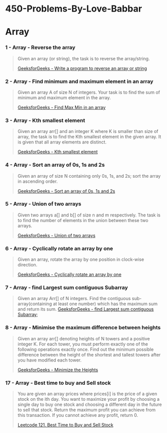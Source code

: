 # 450-Problems-By-Love-Babbar

# Array 
### 1 - Array - Reverse the array
>Given an array (or string), the task is to reverse the array/string.
>
>[GeeksforGeeks - Write a program to reverse an array or string](https://www.geeksforgeeks.org/write-a-program-to-reverse-an-array-or-string/)

### 2 - Array - Find minimum and maximum element in an array
>Given an array A of size N of integers. Your task is to find the sum of minimum and maximum element in the array.
>
>[GeeksforGeeks - Find Max Min in an array](https://www.geeksforgeeks.org/maximum-and-minimum-in-an-array/)

### 3 - Array - Kth smallest element
>Given an array arr[] and an integer K where K is smaller than size of array, the task is to find the Kth smallest element in the given array. It is given that all array elements are distinct.
>
>[GeeksforGeeks - Kth smallest element](https://practice.geeksforgeeks.org/problems/kth-smallest-element5635/1)

### 4 - Array - Sort an array of 0s, 1s and 2s
>Given an array of size N containing only 0s, 1s, and 2s; sort the array in ascending order.
>
>[GeeksforGeeks - Sort an array of 0s, 1s and 2s](https://practice.geeksforgeeks.org/problems/sort-an-array-of-0s-1s-and-2s4231/1)

### 5 - Array - Union of two arrays
>Given two arrays a[] and b[] of size n and m respectively. The task is to find the number of elements in the union between these two arrays.
>
>[GeeksforGeeks - Union of two arrays](https://practice.geeksforgeeks.org/problems/union-of-two-arrays3538/1)

### 6 - Array - Cyclically rotate an array by one
>Given an array, rotate the array by one position in clock-wise direction.
>
>[GeeksforGeeks - Cyclically rotate an array by one](https://practice.geeksforgeeks.org/problems/cyclically-rotate-an-array-by-one2614/1)

### 7 - Array - find Largest sum contiguous Subarray
>Given an array Arr[] of N integers. Find the contiguous sub-array(containing at least one number) which has the maximum sum and return its sum.
>[GeeksforGeeks - find Largest sum contiguous Subarray](https://practice.geeksforgeeks.org/problems/kadanes-algorithm-1587115620/1);

### 8 - Array - Minimise the maximum difference between heights 
>Given an array arr[] denoting heights of N towers and a positive integer K.
>For each tower, you must perform exactly one of the following operations exactly once.
>Find out the minimum possible difference between the height of the shortest and tallest towers after you have modified each tower.
>
>[GeeksforGeeks - Minimize the Heights](https://practice.geeksforgeeks.org/problems/minimize-the-heights3351/1)


### 17 - Array - Best time to buy and Sell stock
>You are given an array prices where prices[i] is the price of a given stock on the ith day. 
>You want to maximize your profit by choosing a single day to buy one stock and choosing a different day in the future to sell that stock.
>Return the maximum profit you can achieve from this transaction. If you cannot achieve any profit, return 0.
>
>[Leetcode 121. Best Time to Buy and Sell Stock](https://leetcode.com/problems/best-time-to-buy-and-sell-stock/)

